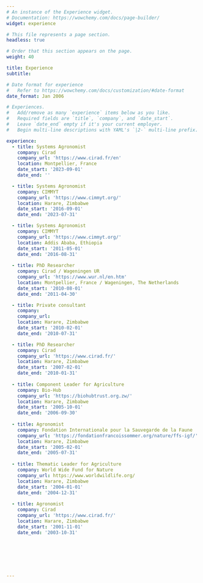 ```yaml
---
# An instance of the Experience widget.
# Documentation: https://wowchemy.com/docs/page-builder/
widget: experience

# This file represents a page section.
headless: true

# Order that this section appears on the page.
weight: 40

title: Experience
subtitle:

# Date format for experience
#   Refer to https://wowchemy.com/docs/customization/#date-format
date_format: Jan 2006

# Experiences.
#   Add/remove as many `experience` items below as you like.
#   Required fields are `title`, `company`, and `date_start`.
#   Leave `date_end` empty if it's your current employer.
#   Begin multi-line descriptions with YAML's `|2-` multi-line prefix.

experience:
  - title: Systems Agronomist
    company: Cirad
    company_url: 'https://www.cirad.fr/en'
    location: Montpellier, France
    date_start: '2023-09-01'
    date_end: ''

  - title: Systems Agronomist
    company: CIMMYT
    company_url: 'https://www.cimmyt.org/'
    location: Harare, Zimbabwe
    date_start: '2016-09-01'
    date_end: '2023-07-31'

  - title: Systems Agronomist
    company: CIMMYT
    company_url: 'https://www.cimmyt.org/'
    location: Addis Ababa, Ethiopia
    date_start: '2011-05-01'
    date_end: '2016-08-31'
    
  - title: PhD Researcher
    company: Cirad / Wageningen UR
    company_url: 'https://www.wur.nl/en.htm'
    location: Montpellier, France / Wageningen, The Netherlands
    date_start: '2010-08-01'
    date_end: '2011-04-30'

  - title: Private consultant
    company:
    company_url:
    location: Harare, Zimbabwe
    date_start: '2010-02-01'
    date_end: '2010-07-31'

  - title: PhD Researcher
    company: Cirad
    company_url: 'https://www.cirad.fr/'
    location: Harare, Zimbabwe
    date_start: '2007-02-01'
    date_end: '2010-01-31'
    
  - title: Component Leader for Agriculture
    company: Bio-Hub
    company_url: 'https://biohubtrust.org.zw/'
    location: Harare, Zimbabwe
    date_start: '2005-10-01'
    date_end: '2006-09-30'
    
  - title: Agronomist
    company: Fondation Internationale pour la Sauvegarde de la Faune
    company_url: 'https://fondationfrancoissommer.org/nature/ffs-igf/'
    location: Harare, Zimbabwe
    date_start: '2005-02-01'
    date_end: '2005-07-31'    
    
  - title: Thematic Leader for Agriculture
    company: World Wide Fund for Nature
    company_url: https://www.worldwildlife.org/
    location: Harare, Zimbabwe
    date_start: '2004-01-01'
    date_end: '2004-12-31'     
    
  - title: Agronomist
    company: Cirad
    company_url: 'https://www.cirad.fr/'
    location: Harare, Zimbabwe
    date_start: '2001-11-01'
    date_end: '2003-10-31'           
    






---
```


